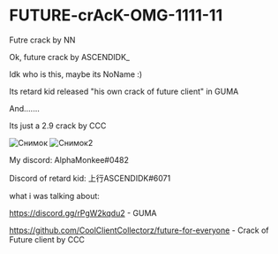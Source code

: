# FUTURE-crAcK-OMG-1111-11
Futre crack by NN

Ok, future crack by ASCENDIDK_

Idk who is this, maybe its NoName :)

Its retard kid released "his own crack of future client" in GUMA

And.......

Its just a 2.9 crack by CCC


![Снимок](https://user-images.githubusercontent.com/88434607/176426774-af8cd33d-74fe-4907-af07-30e15f66b640.PNG)
![Снимок2](https://user-images.githubusercontent.com/88434607/176426785-c5857148-b45a-433d-93d2-206cf639aa71.PNG)







My discord: AlphaMonkee#0482

Discord of retard kid: 上行ASCENDIDK#6071

what i was talking about:

https://discord.gg/rPgW2kqdu2 - GUMA

https://github.com/CoolClientCollectorz/future-for-everyone - Crack of Future client by CCC
